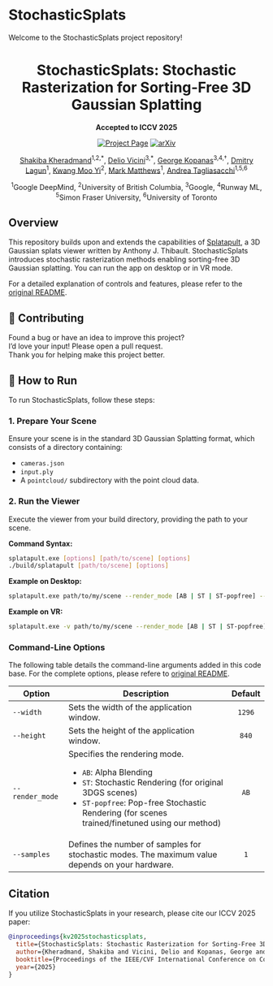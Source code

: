 # StochasticSplats

Welcome to the StochasticSplats project repository!

<div align="center">
  <h1><b>StochasticSplats</b>: Stochastic Rasterization for Sorting-Free 3D Gaussian Splatting</h1>
  
  <p><strong>Accepted to ICCV 2025</strong></p>
  
  <p>
      <a href="https://ubc-vision.github.io/stochasticsplats/"><img src="https://img.shields.io/badge/Project-Page-blue?style=for-the-badge" alt="Project Page"></a>
      <a href="https://arxiv.org/abs/2503.24366"><img src="https://img.shields.io/badge/arXiv-2503.24366-b31b1b?style=for-the-badge" alt="arXiv"></a>
  </p>

  <p>
    <a href="https://shakibakh.github.io/">Shakiba Kheradmand</a><sup>1,2,*</sup>,
    <a href="https://dvicini.github.io/">Delio Vicini</a><sup>3,*</sup>,
    <a href="https://grgkopanas.github.io/">George Kopanas</a><sup>3,4,†</sup>,
    <a href="https://scholar.google.com/citations?user=sY8lt7AAAAAJ&hl=en">Dmitry Lagun</a><sup>1</sup>,
    <a href="https://www.cs.ubc.ca/~kmyi/">Kwang Moo Yi</a><sup>2</sup>,
    <a href="https://scholar.google.com/citations?user=glZNrscAAAAJ&hl=en">Mark Matthews</a><sup>1</sup>,
    <a href="https://theialab.ca/">Andrea Tagliasacchi</a><sup>1,5,6</sup>
  </p>

  <p>
    <sup>1</sup>Google DeepMind, <sup>2</sup>University of British Columbia, <sup>3</sup>Google, <sup>4</sup>Runway ML, <sup>5</sup>Simon Fraser University, <sup>6</sup>University of Toronto
  </p>
</div>


## Overview

This repository builds upon and extends the capabilities of [Splatapult](https://github.com/hyperlogic/splatapult), a 3D Gaussian splats viewer written by Anthony J. Thibault. StochasticSplats introduces stochastic rasterization methods enabling sorting-free 3D Gaussian splatting. You can run the app on desktop or in VR mode.

For a detailed explanation of controls and features, please refer to the [original README](https://github.com/hyperlogic/splatapult#readme).


## 🤝 Contributing  
Found a bug or have an idea to improve this project?  
I’d love your input! Please open a pull request.  
Thank you for helping make this project better.


## 🚀 How to Run

To run StochasticSplats, follow these steps:

### 1. Prepare Your Scene
Ensure your scene is in the standard 3D Gaussian Splatting format, which consists of a directory containing:
- `cameras.json`
- `input.ply`
- A `pointcloud/` subdirectory with the point cloud data.

### 2. Run the Viewer
Execute the viewer from your build directory, providing the path to your scene.

**Command Syntax:**
```sh
splatapult.exe [options] [path/to/scene] [options]
./build/splatapult [path/to/scene] [options]
```

**Example on Desktop:**
```sh
splatapult.exe path/to/my/scene --render_mode [AB | ST | ST-popfree] --width 1920 --height 1080
```

**Example on VR:**
```sh
splatapult.exe -v path/to/my/scene --render_mode [AB | ST | ST-popfree] --width 1692 --height 1824
```

### Command-Line Options
The following table details the command-line arguments added in this code base. For the complete options, please refere to [original README](https://github.com/hyperlogic/splatapult#readme).

| Option          | Description                                                                                                                                                                                       | Default |
|-----------------|---------------------------------------------------------------------------------------------------------------------------------------------------------------------------------------------------|:-------:|
| `--width`       | Sets the width of the application window.                                                                                                                                                         | `1296`  |
| `--height`      | Sets the height of the application window.                                                                                                                                                        | `840`   |
| `--render_mode` | Specifies the rendering mode.<ul><li>`AB`: Alpha Blending</li><li>`ST`: Stochastic Rendering (for original 3DGS scenes)</li><li>`ST-popfree`: Pop-free Stochastic Rendering (for scenes trained/finetuned using our method)</li></ul> | `AB`    |
| `--samples`     | Defines the number of samples for stochastic modes. The maximum value depends on your hardware.                                                                                                   |  `1`    |


## Citation

If you utilize StochasticSplats in your research, please cite our ICCV 2025 paper:

```bibtex
@inproceedings{kv2025stochasticsplats,
  title={StochasticSplats: Stochastic Rasterization for Sorting-Free 3D Gaussian Splatting},
  author={Kheradmand, Shakiba and Vicini, Delio and Kopanas, George and Lagun, Dmitry and Yi, Kwang Moo and Matthews, Mark and Tagliasacchi, Andrea},
  booktitle={Proceedings of the IEEE/CVF International Conference on Computer Vision (ICCV)},
  year={2025}
}

```
